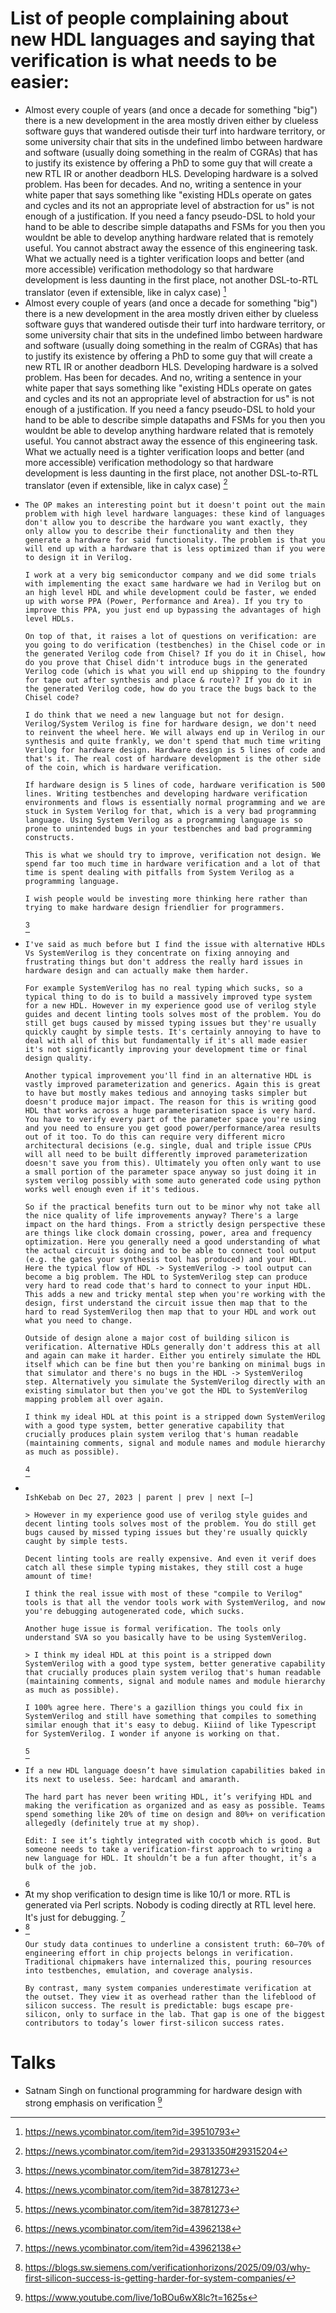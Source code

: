 # List of people complaining about new HDL languages and saying that verification is what needs to be easier:

-  Almost every couple of years (and once a decade for something "big") there is a new development in the area mostly driven either by clueless software guys that wandered outisde their turf into hardware territory, or some university chair that sits in the undefined limbo between hardware and software (usually doing something in the realm of CGRAs) that has to justify its existence by offering a PhD to some guy that will create a new RTL IR or another deadborn HLS. Developing hardware is a solved problem. Has been for decades. And no, writing a sentence in your white paper that says something like "existing HDLs operate on gates and cycles and its not an appropriate level of abstraction for us" is not enough of a justification. If you need a fancy pseudo-DSL to hold your hand to be able to describe simple datapaths and FSMs for you then you wouldnt be able to develop anything hardware related that is remotely useful. You cannot abstract away the essence of this engineering task. What we actually need is a tighter verification loops and better (and more accessible) verification methodology so that hardware development is less daunting in the first place, not another DSL-to-RTL translator (even if extensible, like in calyx case) [^1]
-  Almost every couple of years (and once a decade for something "big") there is a new development in the area mostly driven either by clueless software guys that wandered outisde their turf into hardware territory, or some university chair that sits in the undefined limbo between hardware and software (usually doing something in the realm of CGRAs) that has to justify its existence by offering a PhD to some guy that will create a new RTL IR or another deadborn HLS. Developing hardware is a solved problem. Has been for decades. And no, writing a sentence in your white paper that says something like "existing HDLs operate on gates and cycles and its not an appropriate level of abstraction for us" is not enough of a justification. If you need a fancy pseudo-DSL to hold your hand to be able to describe simple datapaths and FSMs for you then you wouldnt be able to develop anything hardware related that is remotely useful. You cannot abstract away the essence of this engineering task. What we actually need is a tighter verification loops and better (and more accessible) verification methodology so that hardware development is less daunting in the first place, not another DSL-to-RTL translator (even if extensible, like in calyx case) [^2]
-
    ```
    The OP makes an interesting point but it doesn't point out the main problem with high level hardware languages: these kind of languages don't allow you to describe the hardware you want exactly, they only allow you to describe their functionality and then they generate a hardware for said functionality. The problem is that you will end up with a hardware that is less optimized than if you were to design it in Verilog.

    I work at a very big semiconductor company and we did some trials with implementing the exact same hardware we had in Verilog but on an high level HDL and while development could be faster, we ended up with worse PPA (Power, Performance and Area). If you try to improve this PPA, you just end up bypassing the advantages of high level HDLs.

    On top of that, it raises a lot of questions on verification: are you going to do verification (testbenches) in the Chisel code or in the generated Verilog code from Chisel? If you do it in Chisel, how do you prove that Chisel didn't introduce bugs in the generated Verilog code (which is what you will end up shipping to the foundry for tape out after synthesis and place & route)? If you do it in the generated Verilog code, how do you trace the bugs back to the Chisel code?

    I do think that we need a new language but not for design. Verilog/System Verilog is fine for hardware design, we don't need to reinvent the wheel here. We will always end up in Verilog in our synthesis and quite frankly, we don't spend that much time writing Verilog for hardware design. Hardware design is 5 lines of code and that's it. The real cost of hardware development is the other side of the coin, which is hardware verification.

    If hardware design is 5 lines of code, hardware verification is 500 lines. Writing testbenches and developing hardware verification environments and flows is essentially normal programming and we are stuck in System Verilog for that, which is a very bad programming language. Using System Verilog as a programming language is so prone to unintended bugs in your testbenches and bad programming constructs.

    This is what we should try to improve, verification not design. We spend far too much time in hardware verification and a lot of that time is spent dealing with pitfalls from System Verilog as a programming language.

    I wish people would be investing more thinking here rather than trying to make hardware design friendlier for programmers.
    ```
    [^3]
-
    ```
    I've said as much before but I find the issue with alternative HDLs Vs SystemVerilog is they concentrate on fixing annoying and frustrating things but don't address the really hard issues in hardware design and can actually make them harder.

    For example SystemVerilog has no real typing which sucks, so a typical thing to do is to build a massively improved type system for a new HDL. However in my experience good use of verilog style guides and decent linting tools solves most of the problem. You do still get bugs caused by missed typing issues but they're usually quickly caught by simple tests. It's certainly annoying to have to deal with all of this but fundamentally if it's all made easier it's not significantly improving your development time or final design quality.

    Another typical improvement you'll find in an alternative HDL is vastly improved parameterization and generics. Again this is great to have but mostly makes tedious and annoying tasks simpler but doesn't produce major impact. The reason for this is writing good HDL that works across a huge parameterisation space is very hard. You have to verify every part of the parameter space you're using and you need to ensure you get good power/performance/area results out of it too. To do this can require very different micro architectural decisions (e.g. single, dual and triple issue CPUs will all need to be built differently improved parameterization doesn't save you from this). Ultimately you often only want to use a small portion of the parameter space anyway so just doing it in system verilog possibly with some auto generated code using python works well enough even if it's tedious.

    So if the practical benefits turn out to be minor why not take all the nice quality of life improvements anyway? There's a large impact on the hard things. From a strictly design perspective these are things like clock domain crossing, power, area and frequency optimization. Here you generally need a good understanding of what the actual circuit is doing and to be able to connect tool output (e.g. the gates your synthesis tool has produced) and your HDL. Here the typical flow of HDL -> SystemVerilog -> tool output can become a big problem. The HDL to SystemVerilog step can produce very hard to read code that's hard to connect to your input HDL. This adds a new and tricky mental step when you're working with the design, first understand the circuit issue then map that to the hard to read SystemVerilog then map that to your HDL and work out what you need to change.

    Outside of design alone a major cost of building silicon is verification. Alternative HDLs generally don't address this at all and again can make it harder. Either you entirely simulate the HDL itself which can be fine but then you're banking on minimal bugs in that simulator and there's no bugs in the HDL -> SystemVerilog step. Alternatively you simulate the SystemVerilog directly with an existing simulator but then you've got the HDL to SystemVerilog mapping problem all over again.

    I think my ideal HDL at this point is a stripped down SystemVerilog with a good type system, better generative capability that crucially produces plain system verilog that's human readable (maintaining comments, signal and module names and module hierarchy as much as possible).
    ```
    [^3]
-
    ```

    IshKebab on Dec 27, 2023 | parent | prev | next [–]

    > However in my experience good use of verilog style guides and decent linting tools solves most of the problem. You do still get bugs caused by missed typing issues but they're usually quickly caught by simple tests.

    Decent linting tools are really expensive. And even it verif does catch all these simple typing mistakes, they still cost a huge amount of time!

    I think the real issue with most of these "compile to Verilog" tools is that all the vendor tools work with SystemVerilog, and now you're debugging autogenerated code, which sucks.

    Another huge issue is formal verification. The tools only understand SVA so you basically have to be using SystemVerilog.

    > I think my ideal HDL at this point is a stripped down SystemVerilog with a good type system, better generative capability that crucially produces plain system verilog that's human readable (maintaining comments, signal and module names and module hierarchy as much as possible).

    I 100% agree here. There's a gazillion things you could fix in SystemVerilog and still have something that compiles to something similar enough that it's easy to debug. Kiiind of like Typescript for SystemVerilog. I wonder if anyone is working on that.
    ```
    [^3]
-
    ```
    If a new HDL language doesn’t have simulation capabilities baked in its next to useless. See: hardcaml and amaranth.

    The hard part has never been writing HDL, it’s verifying HDL and making the verification as organized and as easy as possible. Teams spend something like 20% of time on design and 80%+ on verification allegedly (definitely true at my shop).

    Edit: I see it’s tightly integrated with cocotb which is good. But someone needs to take a verification-first approach to writing a new language for HDL. It shouldn’t be a fun after thought, it’s a bulk of the job.
    ```
    [^4]
- At my shop verification to design time is like 10/1 or more. RTL is generated via Perl scripts. Nobody is coding directly at RTL level here. It's just for debugging. [^4]
- [^5]
    ```
    Our study data continues to underline a consistent truth: 60–70% of engineering effort in chip projects belongs in verification. Traditional chipmakers have internalized this, pouring resources into testbenches, emulation, and coverage analysis.

    By contrast, many system companies underestimate verification at the outset. They view it as overhead rather than the lifeblood of silicon success. The result is predictable: bugs escape pre-silicon, only to surface in the lab. That gap is one of the biggest contributors to today’s lower first-silicon success rates.
    ```

# Talks
- Satnam Singh on functional programming for hardware design with strong emphasis on verification [^6]

[^1]: https://news.ycombinator.com/item?id=39510793
[^2]: https://news.ycombinator.com/item?id=29313350#29315204
[^3]: https://news.ycombinator.com/item?id=38781273
[^4]: https://news.ycombinator.com/item?id=43962138
[^5]: https://blogs.sw.siemens.com/verificationhorizons/2025/09/03/why-first-silicon-success-is-getting-harder-for-system-companies/
[^6]: https://www.youtube.com/live/1oBOu6wX8lc?t=1625s
